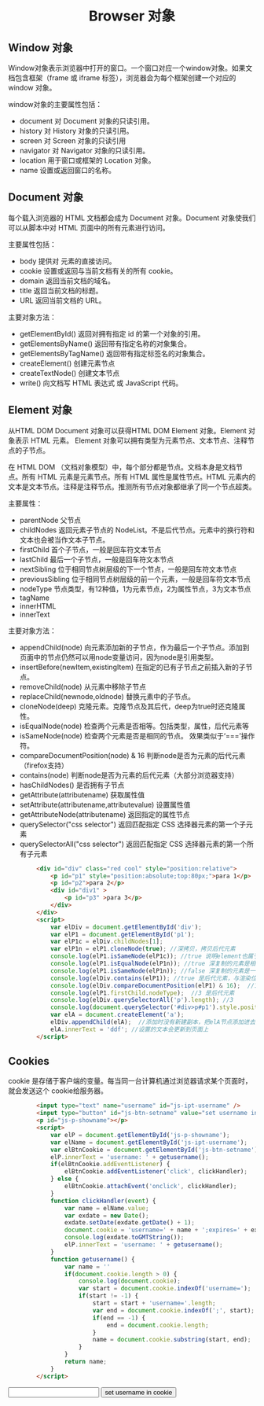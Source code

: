 <h1 align="center"> Browser 对象</h1>

Window 对象
-

Window对象表示浏览器中打开的窗口。一个窗口对应一个window对象。如果文档包含框架（frame 或 iframe 标签），浏览器会为每个框架创建一个对应的 window 对象。

window对象的主要属性包括：

- document 对 Document 对象的只读引用。
- history 对 History 对象的只读引用。
- screen 对 Screen 对象的只读引用
- navigator 对 Navigator 对象的只读引用。
- location 用于窗口或框架的 Location 对象。
- name 设置或返回窗口的名称。

Document 对象
-

每个载入浏览器的 HTML 文档都会成为 Document 对象。Document 对象使我们可以从脚本中对 HTML 页面中的所有元素进行访问。

主要属性包括：

- body 提供对 <body> 元素的直接访问。
- cookie 设置或返回与当前文档有关的所有 cookie。
- domain 返回当前文档的域名。
- title 返回当前文档的标题。
- URL 返回当前文档的 URL。

主要对象方法：

- getElementById() 返回对拥有指定 id 的第一个对象的引用。
- getElementsByName() 返回带有指定名称的对象集合。
- getElementsByTagName() 返回带有指定标签名的对象集合。
- createElement() 创建元素节点
- createTextNode() 创建文本节点
- write() 向文档写 HTML 表达式 或 JavaScript 代码。

Element 对象
-

从HTML DOM Document 对象可以获得HTML DOM Element 对象。Element 对象表示 HTML 元素。 Element 对象可以拥有类型为元素节点、文本节点、注释节点的子节点。

在 HTML DOM （文档对象模型）中，每个部分都是节点。文档本身是文档节点。所有 HTML 元素是元素节点。所有 HTML 属性是属性节点。HTML 元素内的文本是文本节点。注释是注释节点。推测所有节点对象都继承了同一个节点超类。

主要属性：

- parentNode 父节点
- childNodes 返回元素子节点的 NodeList。不是后代节点。元素中的换行符和文本也会被当作文本子节点。
- firstChild 首个子节点，一般是回车符文本节点
- lastChild 最后一个子节点，一般是回车符文本节点
- nextSibling 位于相同节点树层级的下一个节点，一般是回车符文本节点
- previousSibling 位于相同节点树层级的前一个元素，一般是回车符文本节点
- nodeType 节点类型，有12种值，1为元素节点，2为属性节点，3为文本节点
- tagName
- innerHTML
- innerText


主要对象方法：

- appendChild(node) 向元素添加新的子节点，作为最后一个子节点。添加到页面中的节点仍然可以用node变量访问，因为node是引用类型。
- insertBefore(newItem,existingItem) 在指定的已有子节点之前插入新的子节点。
- removeChild(node) 从元素中移除子节点
- replaceChild(newnode,oldnode) 替换元素中的子节点。
- cloneNode(deep) 克隆元素。克隆节点及其后代，deep为true时还克隆属性。
- isEqualNode(node) 检查两个元素是否相等。包括类型，属性，后代元素等
- isSameNode(node) 检查两个元素是否是相同的节点。 效果类似于‘===’操作符。
- compareDocumentPosition(node) & 16 判断node是否为元素的后代元素（firefox支持）
- contains(node) 判断node是否为元素的后代元素（大部分浏览器支持）
- hasChildNodes() 是否拥有子节点
- getAttribute(attributename) 获取属性值
- setAttribute(attributename,attributevalue) 设置属性值
- getAttributeNode(attributename) 返回指定的属性节点
- querySelector("css selector") 返回匹配指定 CSS 选择器元素的第一个子元素
- querySelectorAll("css selector") 返回匹配指定 CSS 选择器元素的第一个所有子元素

```html
		<div id="div" class="red cool" style="position:relative">
			<p id="p1" style="position:absolute;top:80px;">para 1</p>
			<p id="p2">para 2</p>
			<div id="div1" >
				<p id="p3" >para 3</p>
			</div>
		</div>
		<script>
			var elDiv = document.getElementById('div');
			var elP1 = document.getElementById('p1');
			var elP1c = elDiv.childNodes[1];
			var elP1n = elP1.cloneNode(true); //深拷贝，拷贝后代元素
			console.log(elP1.isSameNode(elP1c)); //true 说明element也属于node类型
			console.log(elP1.isEqualNode(elP1n)); //true 深复制的元素是相等的
			console.log(elP1.isSameNode(elP1n)); //false 深复制的元素是一个副本，并不是原来的元素
			console.log(elDiv.contains(elP1)); //true 是后代元素，与渲染位置无关
			console.log(elDiv.compareDocumentPosition(elP1) & 16);  //16 是后代元素
			console.log(elP1.firstChild.nodeType);  //3 是后代元素
			console.log(elDiv.querySelectorAll('p').length); //3
			console.log(document.querySelector('#div>p#p1').style.position); //'absolute'
			var elA = document.createElement('a');
			elDiv.appendChild(elA);  //添加时没有新建副本，把elA节点添加进去了，elA就是页面上新添加元素的索引
			elA.innerText = 'ddf'; //设置的文本会更新到页面上
		</script>
```

Cookies
-

cookie 是存储于客户端的变量。每当同一台计算机通过浏览器请求某个页面时，就会发送这个 cookie给服务器。

```html
		<input type="text" name="username" id="js-ipt-username" />
		<input type="button" id="js-btn-setname" value="set username in cookie" />
		<p id="js-p-showname"></p>
		<script>
			var elP = document.getElementById('js-p-showname');
			var elName = document.getElementById('js-ipt-username');
			var elBtnCookie = document.getElementById('js-btn-setname');
			elP.innerText = 'username: ' + getusername();
			if(elBtnCookie.addEventListener) {
				elBtnCookie.addEventListener('click', clickHandler);
			} else {
				elBtnCookie.attachEvent('onclick', clickHandler);
			}
			function clickHandler(event) {
				var name = elName.value;
				var exdate = new Date();
				exdate.setDate(exdate.getDate() + 1);
				document.cookie = 'username=' + name + ';expires=' + exdate.toGMTString();
				console.log(exdate.toGMTString());
				elP.innerText = 'username: ' + getusername();
			}
			function getusername() {
				var name = ''
				if(document.cookie.length > 0) {
					console.log(document.cookie);
					var start = document.cookie.indexOf('username=');
					if(start != -1) {
						start = start + 'username='.length;
						var end = document.cookie.indexOf(';', start);
						if(end == -1) {
							end = document.cookie.length;
						}
						name = document.cookie.substring(start, end);
					}
				}
				return name;
			}	
		</script>
```

<input type="text" name="username" id="js-ipt-username" />
<input type="button" id="js-btn-setname" value="set username in cookie" />
<p id="js-p-showname"></p>
<script>
	var elP = document.getElementById('js-p-showname');
	var elName = document.getElementById('js-ipt-username');
	var elBtnCookie = document.getElementById('js-btn-setname');
	elP.innerText = 'username: ' + getusername();
	if(elBtnCookie.addEventListener) {
		elBtnCookie.addEventListener('click', clickHandler);
	} else {
		elBtnCookie.attachEvent('onclick', clickHandler);
	}
	function clickHandler(event) {
		var name = elName.value;
		var exdate = new Date();
		exdate.setDate(exdate.getDate() + 1);
		document.cookie = 'username=' + name + ';expires=' + exdate.toGMTString();
		console.log(exdate.toGMTString());
		elP.innerText = 'username: ' + getusername();
	}
	function getusername() {
		var name = ''
		if(document.cookie.length > 0) {
			console.log(document.cookie);
			var start = document.cookie.indexOf('username=');
			if(start != -1) {
				start = start + 'username='.length;
				var end = document.cookie.indexOf(';', start);
				if(end == -1) {
					end = document.cookie.length;
				}
				name = document.cookie.substring(start, end);
			}
		}
		return name;
	}	
</script>

